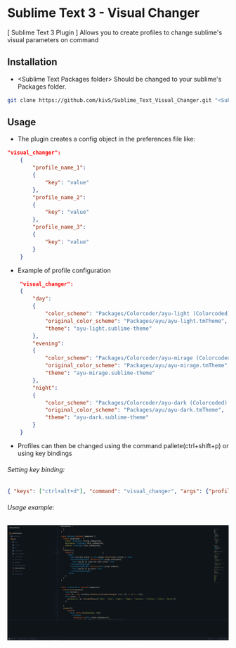 # Sublime Text 3 - Visual Changer
[ Sublime Text 3 Plugin ] Allows you to create profiles to change sublime's visual parameters on command

## Installation

* \<Sublime Text Packages folder>  Should be changed to your sublime's Packages folder.

```bash
git clone https://github.com/kivS/Sublime_Text_Visual_Changer.git "<Sublime Text Packages folder>/Visual Changer"
```


## Usage

* The plugin creates a config object in the preferences file like:

```json
"visual_changer":
	{
		"profile_name_1":
		{
			"key": "value"
		},
		"profile_name_2":
		{
			"key": "value"
		},
		"profile_name_3":
		{
			"key": "value"
		}
	}

```

* Example of profile configuration

```json
	"visual_changer":
	{
		"day":
		{
			"color_scheme": "Packages/Colorcoder/ayu-light (Colorcoded).tmTheme",
			"original_color_scheme": "Packages/ayu/ayu-light.tmTheme",
			"theme": "ayu-light.sublime-theme"
		},
		"evening":
		{
			"color_scheme": "Packages/Colorcoder/ayu-mirage (Colorcoded).tmTheme",
			"original_color_scheme": "Packages/ayu/ayu-mirage.tmTheme",
			"theme": "ayu-mirage.sublime-theme"
		},
		"night":
		{
			"color_scheme": "Packages/Colorcoder/ayu-dark (Colorcoded).tmTheme",
			"original_color_scheme": "Packages/ayu/ayu-dark.tmTheme",
			"theme": "ayu-dark.sublime-theme"
		}
	}
 ```
 
 * Profiles can then be changed using the command pallete(ctrl+shift+p) or using key bindings
 
 ###### Setting key binding:
 ```json
 { "keys": ["ctrl+alt+d"], "command": "visual_changer", "args": {"profile_chosen": "day"} }
 ```
 
 ###### Usage example:
 ![Usage Example](https://raw.githubusercontent.com/kivS/Sublime_Text_Visual_Changer/master/example.gif "usage gif")
 
 
 
